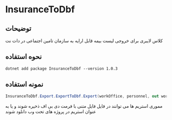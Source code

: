 # InsuranceToDbf

## توضیحات
کلاس لایبری برای خروجی لیست بیمه قابل ارایه به سازمان تامین اجتماعی در دات نت 

## نحوه استفاده
``
dotnet add package InsuranceToDbf --version 1.0.3
``

## نمونه استفاده
```C#
InsuranceToDbf.Export.ExportToDbf.Export(workOffice, personnel, out workOfficeStream, out personnelStream);
```
مموری استریم ها می توانند در فایل فایل متنی با فرمت دی بی اف ذخیره شوند و یا به عنوان استریم در پروژه های تحت وب دانلود شوند